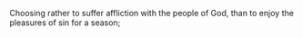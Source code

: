 Choosing rather to suffer affliction with the people of God, than to enjoy the pleasures of sin for a season;
